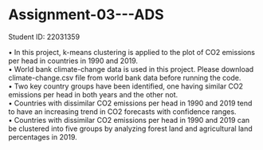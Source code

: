 # Assignment-03---ADS
Student ID: 22031359

• In this project,  k-means clustering is applied to the plot of CO2 emissions per head in countries in 1990 and 2019. <br /> 
• World bank climate-change data is used in this project. Please download climate-change.csv file from world bank data before running the code.<br /> 
• Two key country groups have been identified, one having similar CO2 emissions per head in both years and the other not.<br /> 
• Countries with dissimilar CO2 emissions per head in 1990 and 2019 tend to have an increasing trend in CO2 forecasts with confidence ranges.<br /> 
• Countries with dissimilar CO2 emissions per head in 1990 and 2019 can be clustered into five groups by analyzing forest land and agricultural land percentages in 2019.
